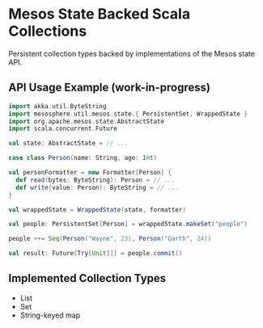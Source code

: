 # Mesos State Backed Scala Collections

Persistent collection types backed by implementations of the Mesos state
API.

## API Usage Example (work-in-progress)

```scala
import akka.util.ByteString
import mesosphere.util.mesos.state.{ PersistentSet, WrappedState }
import org.apache.mesos.state.AbstractState
import scala.concurrent.Future

val state: AbstractState = // ...

case class Person(name: String, age: Int)

val personFormatter = new Formatter[Person] {
  def read(bytes: ByteString): Person = // ...
  def write(value: Person): ByteString = // ...
}

val wrappedState = WrappedState(state, formatter)

val people: PersistentSet[Person] = wrappedState.makeSet("people")

people ++= Seq(Person("Wayne", 23), Person("Garth", 24))

val result: Future[Try[Unit]]] = people.commit()
```

## Implemented Collection Types

- List
- Set
- String-keyed map


